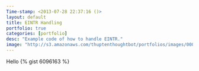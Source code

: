 ```yaml
---
Time-stamp: <2013-07-28 22:37:16 ()>
layout: default
title: EINTR Handling
portfolio: true
categories: [portfolio]
desc: "Example code of how to handle EINTR."
image: "http://s3.amazonaws.com/thuptenthoughtbot/portfolios/images/000/000/012/original/eldersproject.jpg?1391444091"
---
```

Hello
{% gist 6096163 %}